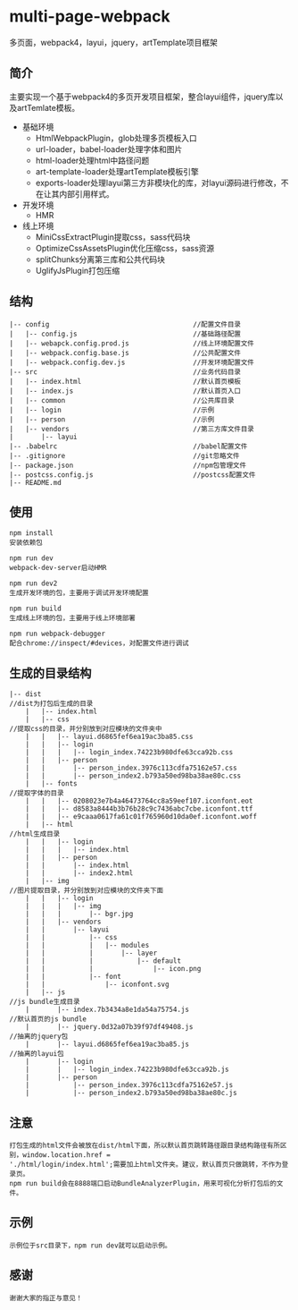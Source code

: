 # multi-page-webpack
多页面，webpack4，layui，jquery，artTemplate项目框架
## 简介
主要实现一个基于webpack4的多页开发项目框架，整合layui组件，jquery库以及artTemlate模板。
* 基础环境
  * HtmlWebpackPlugin，glob处理多页模板入口
  * url-loader，babel-loader处理字体和图片
  * html-loader处理html中路径问题
  * art-template-loader处理artTemplate模板引擎
  * exports-loader处理layui第三方非模块化的库，对layui源码进行修改，不在让其内部引用样式。
* 开发环境
  * HMR 
* 线上环境
  * MiniCssExtractPlugin提取css，sass代码块
  * OptimizeCssAssetsPlugin优化压缩css，sass资源
  * splitChunks分离第三库和公共代码块
  * UglifyJsPlugin打包压缩
## 结构
```
|-- config                                    //配置文件目录
|   |-- config.js                             //基础路径配置
|   |-- webapck.config.prod.js                //线上环境配置文件
|   |-- webpack.config.base.js                //公共配置文件
|   |-- webpack.config.dev.js                 //开发环境配置文件
|-- src                                       //业务代码目录
|   |-- index.html                            //默认首页模板
|   |-- index.js                              //默认首页入口
|   |-- common                                //公共库目录
|   |-- login                                 //示例
|   |-- person                                //示例
|   |-- vendors                               //第三方库文件目录
|       |-- layui
|-- .babelrc                                  //babel配置文件
|-- .gitignore                                //git忽略文件
|-- package.json                              //npm包管理文件
|-- postcss.config.js                         //postcss配置文件
|-- README.md
```
## 使用
`npm install`      
`安装依赖包`  
  
`npm run dev`    
`webpack-dev-server启动HMR`  
  
`npm run dev2`  
`生成开发环境的包，主要用于调试开发环境配置`  
   
`npm run build`  
`生成线上环境的包，主要用于线上环境部署`  
    
`npm run webpack-debugger`  
`配合chrome://inspect/#devices，对配置文件进行调试`  
## 生成的目录结构   
```
|-- dist                                                                //dist为打包后生成的目录
    |   |-- index.html
    |   |-- css                                                         //提取css的目录，并分别放到对应模块的文件夹中
    |   |   |-- layui.d6865fef6ea19ac3ba85.css
    |   |   |-- login
    |   |   |   |-- login_index.74223b980dfe63cca92b.css
    |   |   |-- person
    |   |       |-- person_index.3976c113cdfa75162e57.css
    |   |       |-- person_index2.b793a50ed98ba38ae80c.css
    |   |-- fonts                                                       //提取字体的目录
    |   |   |-- 0208023e7b4a46473764cc8a59eef107.iconfont.eot
    |   |   |-- d8583a8444b3b76b28c9c7436abc7cbe.iconfont.ttf
    |   |   |-- e9caaa0617fa61c01f765960d10da0ef.iconfont.woff
    |   |-- html                                                        //html生成目录
    |   |   |-- login
    |   |   |   |-- index.html
    |   |   |-- person
    |   |       |-- index.html
    |   |       |-- index2.html
    |   |-- img                                                         //图片提取目录，并分别放到对应模块的文件夹下面
    |   |   |-- login
    |   |   |   |-- img
    |   |   |       |-- bgr.jpg
    |   |   |-- vendors
    |   |       |-- layui
    |   |           |-- css
    |   |           |   |-- modules
    |   |           |       |-- layer
    |   |           |           |-- default
    |   |           |               |-- icon.png
    |   |           |-- font
    |   |               |-- iconfont.svg
    |   |-- js                                                           //js bundle生成目录
    |       |-- index.7b3434a8e1da54a75754.js                            //默认首页的js bundle
    |       |-- jquery.0d32a07b39f97df49408.js                           //抽离的jquery包
    |       |-- layui.d6865fef6ea19ac3ba85.js                            //抽离的layui包
    |       |-- login
    |       |   |-- login_index.74223b980dfe63cca92b.js
    |       |-- person
    |           |-- person_index.3976c113cdfa75162e57.js
    |           |-- person_index2.b793a50ed98ba38ae80c.js
```
## 注意
```
打包生成的html文件会被放在dist/html下面，所以默认首页跳转路径跟目录结构路径有所区别，window.location.href = 
'./html/login/index.html';需要加上html文件夹。建议，默认首页只做跳转，不作为登录页。
npm run build会在8888端口启动BundleAnalyzerPlugin，用来可视化分析打包后的文件。
```
## 示例
```
示例位于src目录下，npm run dev就可以启动示例。
```
## 感谢
```
谢谢大家的指正与意见！
```

